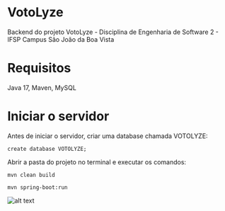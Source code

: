 
# VotoLyze
Backend do projeto VotoLyze - Disciplina de Engenharia de Software 2 - IFSP Campus São João da Boa Vista

# Requisitos
Java 17, Maven, MySQL

# Iniciar o servidor
Antes de iniciar o servidor, criar uma database chamada VOTOLYZE:

```create database VOTOLYZE;```

Abrir a pasta do projeto no terminal e executar os comandos: 

```mvn clean build```

```mvn spring-boot:run```

![alt text](https://i.imgur.com/GYWd5ev.png)
